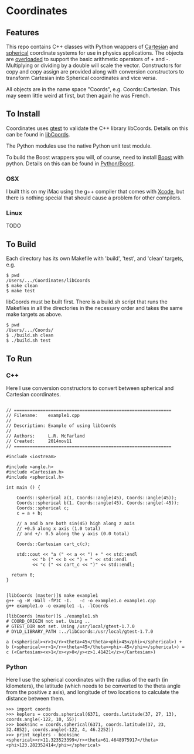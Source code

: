 # Coordinates

## Features

This repo contains C++ classes with Python wrappers of
[Cartesian](http://en.wikipedia.org/wiki/Cartesian_coordinate_system)
and
[spherical](http://en.wikipedia.org/wiki/Spherical_coordinate_system)
coordinate systems for use in physics applications. The objects are
[overloaded](http://en.wikipedia.org/wiki/Operator_overloading) to
support the basic arithmetic operators of + and -. Multiplying or
dividing by a double will scale the vector. Constructors for copy
and copy assign are provided along with conversion constructors
to transform Cartesian into Spherical coordinates and vice versa.

All objects are in the name space "Coords", e.g. Coords::Cartesian.
This may seem little weird at first, but then again he was French.

## To Install

Coordinates uses [gtest](https://code.google.com/p/googletest/) to
validate the C++ library libCoords. Details on this can be found
in [libCoords](libCoords/README.md).

The Python modules use the native Python unit test module.

To build the Boost wrappers you will, of course, need to install
[Boost](http://www.boost.org) with python. Details on this can be found
in [Python/Boost](Python/Boost/README.md).


### OSX

I built this on my iMac using the g++ compiler that comes with
[Xcode](https://developer.apple.com/xcode/), but there is nothing special
that should cause a problem for other compilers.

### Linux

TODO


## To Build

Each directory has its own Makefile with 'build', 'test', and 'clean'
targets, e.g.

```
$ pwd
/Users/.../Coordinates/libCoords
$ make clean
$ make test
```

libCoords must be built first. There is a build.sh script that runs
the Makefiles in all the directories in the necessary order and takes
the same make targets as above.

```
$ pwd
/Users/.../Coords/
$ ./build.sh clean
$ ./build.sh test
```


## To Run

### C++

Here I use conversion constructors to convert between spherical and
Cartesian coordinates.

```

// ============================================================
// Filename:    example1.cpp
//
// Description: Example of using libCoords
//
// Authors:     L.R. McFarland
// Created:     2014nov11
// ============================================================

#include <iostream>

#include <angle.h>
#include <Cartesian.h>
#include <spherical.h>

int main () {

    Coords::spherical a(1, Coords::angle(45), Coords::angle(45));
    Coords::spherical b(1, Coords::angle(45), Coords::angle(-45));
    Coords::spherical c;
    c = a + b;

    // a and b are both sin(45) high along z axis
    // +0.5 along x axis (1.0 total)
    // and +/- 0.5 along the y axis (0.0 total)

    Coords::Cartesian cart_c(c);

    std::cout << "a (" << a << ") + " << std::endl
	      << "b (" << b << ") = " << std::endl
	      << "c (" << cart_c << ")" << std::endl;

  return 0;
}

```

```

[libCoords (master)]$ make example1
g++ -g -W -Wall -fPIC -I.   -c -o example1.o example1.cpp
g++ example1.o -o example1 -L. -lCoords

[libCoords (master)]$ ./example1.sh
# COORD_ORIGIN not set. Using ..
# GTEST_DIR not set. Using /usr/local/gtest-1.7.0
# DYLD_LIBRARY_PATH :../libCoords:/usr/local/gtest-1.7.0

a (<spherical><r>1</r><theta>45</theta><phi>45</phi></spherical>) +
b (<spherical><r>1</r><theta>45</theta><phi>-45</phi></spherical>) =
c (<Cartesian><x>1</x><y>0</y><z>1.41421</z></Cartesian>)

```


### Python

Here I use the spherical coordinates with the radius of the earth (in kilometers), the
latitude (which needs to be converted to the theta angle from the
positive z axis), and longitude of two locations to calculate the
distance between them.

```
>>> import coords
>>> keplers = coords.spherical(6371, coords.latitude(37, 27, 13), coords.angle(-122, 10, 55))
>>> booksinc = coords.spherical(6371, coords.latitude(37, 23, 32.4852), coords.angle(-122, 4, 46.2252))
>>> print keplers - booksinc
<spherical><r>11.323523399</r><theta>61.4648975917</theta><phi>123.282352414</phi></spherical>
```

